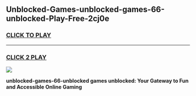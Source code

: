 
## Unblocked-Games-unblocked-games-66-unblocked-Play-Free-2cj0e
<h3>
<a href="https://premium76.site?title=unblocked-games-66-unblocked&ref=18A1">CLICK TO PLAY</a></h3>
<hr>

<h3>
<a href="https://premium76.site?title=unblocked-games-66-unblocked&ref=18A1">CLICK 2 PLAY</a>
  
</h3>

<a href="https://premium76.site?title=unblocked-games-66-unblocked&ref=18A1"><img src="https://clearcache.store/games.png"></a>


**unblocked-games-66-unblocked games unblocked: Your Gateway to Fun and Accessible Online Gaming**

